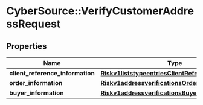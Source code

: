 # CyberSource::VerifyCustomerAddressRequest

## Properties
Name | Type | Description | Notes
------------ | ------------- | ------------- | -------------
**client_reference_information** | [**Riskv1liststypeentriesClientReferenceInformation**](Riskv1liststypeentriesClientReferenceInformation.md) |  | [optional] 
**order_information** | [**Riskv1addressverificationsOrderInformation**](Riskv1addressverificationsOrderInformation.md) |  | [optional] 
**buyer_information** | [**Riskv1addressverificationsBuyerInformation**](Riskv1addressverificationsBuyerInformation.md) |  | [optional] 


